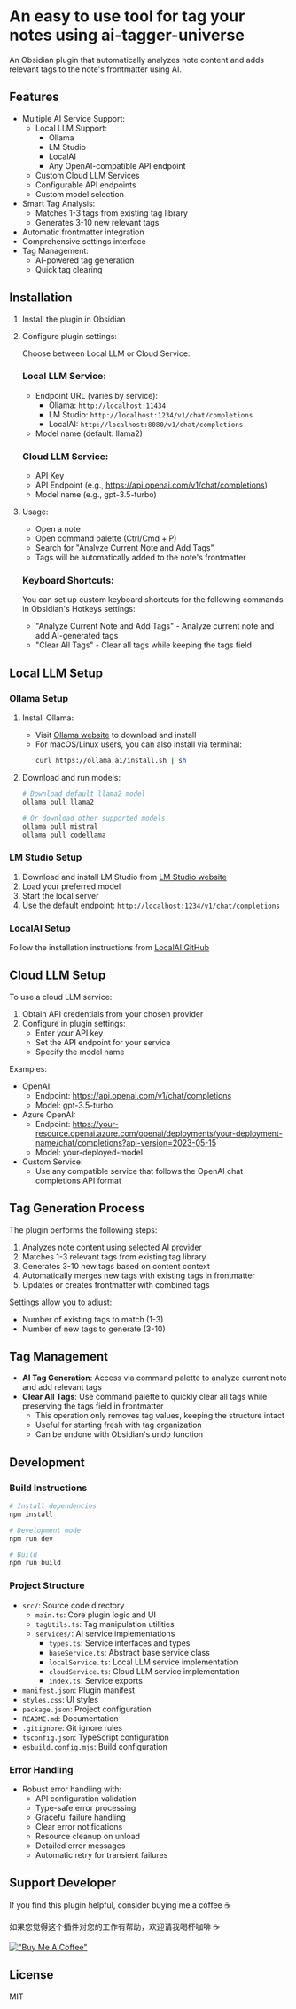 # An easy to use tool for tag your notes using ai-tagger-universe

An Obsidian plugin that automatically analyzes note content and adds relevant tags to the note's frontmatter using AI.

## Features

- Multiple AI Service Support:
  - Local LLM Support:
    - Ollama
    - LM Studio
    - LocalAI
    - Any OpenAI-compatible API endpoint
  - Custom Cloud LLM Services
  - Configurable API endpoints
  - Custom model selection
- Smart Tag Analysis:
  - Matches 1-3 tags from existing tag library
  - Generates 3-10 new relevant tags
- Automatic frontmatter integration
- Comprehensive settings interface
- Tag Management:
  - AI-powered tag generation
  - Quick tag clearing

## Installation

1. Install the plugin in Obsidian
2. Configure plugin settings:
   
   Choose between Local LLM or Cloud Service:

   ### Local LLM Service:
   - Endpoint URL (varies by service):
     - Ollama: `http://localhost:11434`
     - LM Studio: `http://localhost:1234/v1/chat/completions`
     - LocalAI: `http://localhost:8080/v1/chat/completions`
   - Model name (default: llama2)

   ### Cloud LLM Service:
   - API Key
   - API Endpoint (e.g., https://api.openai.com/v1/chat/completions)
   - Model name (e.g., gpt-3.5-turbo)

3. Usage:
   - Open a note
   - Open command palette (Ctrl/Cmd + P)
   - Search for "Analyze Current Note and Add Tags"
   - Tags will be automatically added to the note's frontmatter

   ### Keyboard Shortcuts:
   You can set up custom keyboard shortcuts for the following commands in Obsidian's Hotkeys settings:
   - "Analyze Current Note and Add Tags" - Analyze current note and add AI-generated tags
   - "Clear All Tags" - Clear all tags while keeping the tags field

## Local LLM Setup

### Ollama Setup

1. Install Ollama:
   - Visit [Ollama website](https://ollama.ai) to download and install
   - For macOS/Linux users, you can also install via terminal:
     ```bash
     curl https://ollama.ai/install.sh | sh
     ```

2. Download and run models:
   ```bash
   # Download default llama2 model
   ollama pull llama2
   
   # Or download other supported models
   ollama pull mistral
   ollama pull codellama
   ```

### LM Studio Setup

1. Download and install LM Studio from [LM Studio website](https://lmstudio.ai)
2. Load your preferred model
3. Start the local server
4. Use the default endpoint: `http://localhost:1234/v1/chat/completions`

### LocalAI Setup

Follow the installation instructions from [LocalAI GitHub](https://github.com/go-skynet/LocalAI)

## Cloud LLM Setup

To use a cloud LLM service:

1. Obtain API credentials from your chosen provider
2. Configure in plugin settings:
   - Enter your API key
   - Set the API endpoint for your service
   - Specify the model name
    
Examples:
- OpenAI:
  - Endpoint: https://api.openai.com/v1/chat/completions
  - Model: gpt-3.5-turbo
- Azure OpenAI:
  - Endpoint: https://your-resource.openai.azure.com/openai/deployments/your-deployment-name/chat/completions?api-version=2023-05-15
  - Model: your-deployed-model
- Custom Service:
  - Use any compatible service that follows the OpenAI chat completions API format

## Tag Generation Process

The plugin performs the following steps:
1. Analyzes note content using selected AI provider
2. Matches 1-3 relevant tags from existing tag library
3. Generates 3-10 new tags based on content context
4. Automatically merges new tags with existing tags in frontmatter
5. Updates or creates frontmatter with combined tags

Settings allow you to adjust:
- Number of existing tags to match (1-3)
- Number of new tags to generate (3-10)

## Tag Management

- **AI Tag Generation**: Access via command palette to analyze current note and add relevant tags
- **Clear All Tags**: Use command palette to quickly clear all tags while preserving the tags field in frontmatter
  - This operation only removes tag values, keeping the structure intact
  - Useful for starting fresh with tag organization
  - Can be undone with Obsidian's undo function

## Development

### Build Instructions

```bash
# Install dependencies
npm install

# Development mode
npm run dev

# Build
npm run build
```

### Project Structure

- `src/`: Source code directory
  - `main.ts`: Core plugin logic and UI
  - `tagUtils.ts`: Tag manipulation utilities
  - `services/`: AI service implementations
    - `types.ts`: Service interfaces and types
    - `baseService.ts`: Abstract base service class
    - `localService.ts`: Local LLM service implementation
    - `cloudService.ts`: Cloud LLM service implementation
    - `index.ts`: Service exports
- `manifest.json`: Plugin manifest
- `styles.css`: UI styles
- `package.json`: Project configuration
- `README.md`: Documentation
- `.gitignore`: Git ignore rules
- `tsconfig.json`: TypeScript configuration
- `esbuild.config.mjs`: Build configuration

### Error Handling

- Robust error handling with:
  - API configuration validation
  - Type-safe error processing
  - Graceful failure handling
  - Clear error notifications
  - Resource cleanup on unload
  - Detailed error messages
  - Automatic retry for transient failures

## Support Developer

If you find this plugin helpful, consider buying me a coffee ☕️

如果您觉得这个插件对您的工作有帮助，欢迎请我喝杯咖啡 ☕️

[!["Buy Me A Coffee"](https://www.buymeacoffee.com/assets/img/custom_images/orange_img.png)](https://buymeacoffee.com/niehu2015o)

## License

MIT
